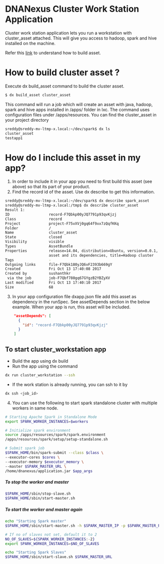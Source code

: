 # DNANexus Cluster Work Station Application

Cluster work station application lets you run a workstation with cluster_asset attached. This will give you access to hadoop, spark and hive installed on the machine.

Refer this [link](https://wiki.dnanexus.com/Developer-Tutorials/Asset-Build-Process) to understand how to build asset.

# How to build cluster asset ?
Execute dx build_asset command to build the cluster asset.
```bash
$ dx build_asset cluster_asset
```
This command will run a job which will create an asset with java, hadoop, spark and hive apps installed in /apps/ folder in lxc.
The command uses configuration files under /apps/resources.
You can find the cluster_asset in your project directory
```bash
sreddy@sreddy-mv-ltmp-x.local:~/dev/spark$ dx ls
cluster_asset
testapp1
```
# How do I include this asset in my app?
1.  In order to include it in your app you need to first build this asset (see above) so that its part of your product. 
2.  Find the record id of the asset. Use dx describe to get this information.
```bash
sreddy@sreddy-mv-ltmp-x.local:~/dev/spark$ dx describe spark_asset
sreddy@sreddy-mv-ltmp-x.local:/tmp$ dx describe cluster_asset
Result 1:
ID                  record-F7Qbkp00yJQ7791p93qvKjzj
Class               record
Project             project-F75vXVj0gq64f9xx7zQqfKKq
Folder              /
Name                cluster_asset
State               closed
Visibility          visible
Types               AssetBundle
Properties          release=14.04, distribution=Ubuntu, version=0.0.1, description=Apache Hadoop
                    asset and its dependencies, title=Hadoop cluster
Tags                -
Outgoing links      file-F7Qbk180yJQ6vF2393b669gY
Created             Fri Oct 13 17:40:08 2017
Created by          sushanthkr
 via the job        job-F7Qbf780gq67GYgzB2YBZyXV
Last modified       Fri Oct 13 17:40:10 2017
Size                68


```
3.  In your app configuration file dxapp.json file add this asset as dependency in the runSpec. See assetDepends section in the below example. When your app is run, this asset will be included.
```json
    "assetDepends": [
      {
        "id": "record-F7Qbkp00yJQ7791p93qvKjzj"
      }
    ]
```

## To start cluster_workstation app
* Build the app using dx build 
* Run the app using the command 
```bash
dx run cluster_workstation --ssh 
```
* If the work station is already running, you can ssh to it by 
```bash
dx ssh <job_id>
```
4. You can use the following to start spark standalone cluster with multiple workers in same node.
```bash
# Starting Apache Spark in Standalone Mode
export SPARK_WORKER_INSTANCES=$workers

# Initialize spark environment
source /apps/resources/spark/spark.environment
/apps/resources/spark/setup/setup-standalone.sh

# Submit spark job
$SPARK_HOME/bin/spark-submit --class $class \
--executor-cores $cores \
--executor-memory $executor_memory \
--master $SPARK_MASTER_URL \
/home/dnanexus/application.jar $app_args
```
##### To stop the worker and master 
```bash
$SPARK_HOME/sbin/stop-slave.sh
$SPARK_HOME/sbin/start-master.sh
```
##### To start the worker and master again
```bash
echo "Starting Spark master"
$SPARK_HOME/sbin/start-master.sh -h $SPARK_MASTER_IP -p $SPARK_MASTER_PORT

# If no of slaves not set, default it to 2
NO_OF_SLAVES=${SPARK_WORKER_INSTANCES:-2}
export SPARK_WORKER_INSTANCES=$NO_OF_SLAVES

echo "Starting Spark Slaves"
$SPARK_HOME/sbin/start-slave.sh $SPARK_MASTER_URL
```